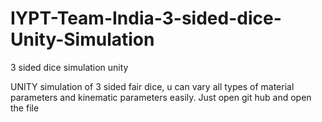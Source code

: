 # IYPT-Team-India-3-sided-dice-Unity-Simulation
3 sided dice simulation unity

UNITY simulation of 3 sided fair dice, u can vary all types of material parameters and kinematic parameters easily. Just open git hub and open the file
